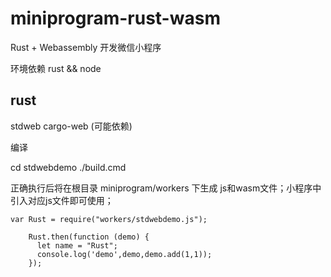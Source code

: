 # miniprogram-rust-wasm

Rust + Webassembly 开发微信小程序

环境依赖 rust && node
## rust
stdweb
cargo-web (可能依赖)

编译

cd stdwebdemo
./build.cmd

正确执行后将在根目录 miniprogram/workers 下生成 js和wasm文件；小程序中引入对应js文件即可使用；
````angular2html
var Rust = require("workers/stdwebdemo.js");

    Rust.then(function (demo) {
      let name = "Rust";
      console.log('demo',demo,demo.add(1,1));
    });
````

